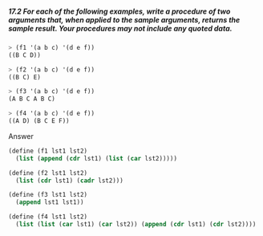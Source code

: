 ##### 17.2 For each of the following examples, write a procedure of two arguments that, when applied to the sample arguments, returns the sample result. Your procedures may not include any quoted data.
```Scheme
> (f1 '(a b c) '(d e f))
((B C D))

> (f2 '(a b c) '(d e f))
((B C) E)

> (f3 '(a b c) '(d e f))
(A B C A B C)

> (f4 '(a b c) '(d e f))
((A D) (B C E F))
```

Answer

```Scheme
(define (f1 lst1 lst2)
  (list (append (cdr lst1) (list (car lst2)))))

(define (f2 lst1 lst2)
  (list (cdr lst1) (cadr lst2)))

(define (f3 lst1 lst2)
  (append lst1 lst1))

(define (f4 lst1 lst2)
  (list (list (car lst1) (car lst2)) (append (cdr lst1) (cdr lst2))))
```
